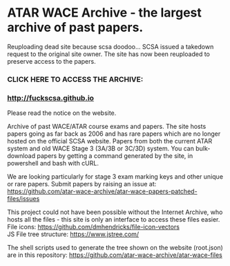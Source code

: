 # ATAR WACE Archive - the largest archive of past papers.
Reuploading dead site because scsa doodoo...
SCSA issued a takedown request to the original site owner. The site has now been reuploaded to preserve access to the papers. 
### CLICK HERE TO ACCESS THE ARCHIVE:
### http://fuckscsa.github.io
Please read the notice on the website.

Archive of past WACE/ATAR course exams and papers.
The site hosts papers going as far back as 2006 and has rare papers which are no longer hosted on the official SCSA website. Papers from both the current ATAR system and old WACE Stage 3 (3A/3B or 3C/3D) system.
You can bulk-download papers by getting a command generated by the site, in powershell and bash with cURL.

We are looking particularly for stage 3 exam marking keys and other unique or rare papers. Submit papers by raising an issue at:
https://github.com/atar-wace-archive/atar-wace-papers-patched-files/issues

This project could not have been possible without the Internet Archive, who hosts all the files - this site is only an interface to access these files easier.  
File icons: https://github.com/dmhendricks/file-icon-vectors  
JS File tree structure: https://www.jstree.com/

The shell scripts used to generate the tree shown on the website (root.json) are in this repository:
https://github.com/atar-wace-archive/atar-wace-files
